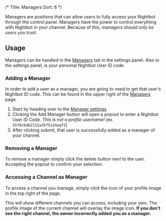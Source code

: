 /*
Title: Managers
Sort: 6
*/

Managers are positions that can allow users to fully access your Nightbot through the control panel. Managers have the power to control everything with Nightbot in your channel. Because of this, *managers should only be users you trust*.

## Usage

Managers can be handled in the [Managers](https://nightbot.tv/account/managers) tab in the settings panel. Also in the settings panel, is your personal Nightbot User ID code.

### Adding a Manager

In order to add a user as a manager, you are going to need to get that user's Nightbot ID code. This can be found in the upper right of the [Managers](https://nightbot.tv/account/managers) page.

1. Start by heading over to the [Manager settings](https://nightbot.tv/account/managers).
2. Clicking the Add Manager button will open a popout to enter a Nightbot User ID Code. *This is not a profile username!* (ex. `5570cbd62115a35f5124aqf2`)
3. After clicking submit, that user is successfully added as a manager of your channel.

### Removing a Manager

To remove a manager simply click the delete button next to the user. Accepting the popout to confirm your selection.

### Accessing a Channel as Manager

To access a channel you manage, simply click the icon of your profile image in the top right of the page.

This will show different channels you can access, including your own. The profile image of the current channel will overlay the image icon. **If you don't see the right channel, the owner incorrectly added you as a manager.**